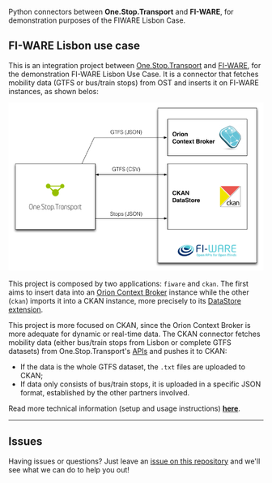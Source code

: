 Python connectors between **One.Stop.Transport** and **FI-WARE**, for demonstration purposes of the FIWARE Lisbon Case.

## FI-WARE Lisbon use case

This is an integration project between [One.Stop.Transport](https://ost.pt) and [FI-WARE](http://fi-ware.org), for the demonstration FI-WARE Lisbon Use Case. It is a connector that fetches mobility data (GTFS or bus/train stops) from OST and inserts it on FI-WARE instances, as shown belos: 

![Project structure representation](structure.png)

This project is composed by two applications: `fiware` and `ckan`. The first aims to insert data into an [Orion Context Broker](http://catalogue.fi-ware.org/enablers/configuration-manager-orion-context-broker) instance while the other (`ckan`) imports it into a CKAN instance, more precisely to its [DataStore extension](http://docs.ckan.org/en/latest/maintaining/datastore.html).

This project is more focused on CKAN, since the Orion Context Broker is more adequate for dynamic or real-time data. The CKAN connector fetches mobility data (either bus/train stops from Lisbon or complete GTFS datasets) from One.Stop.Transport's [APIs](https://developer.ost.pt/api-explorer/) and pushes it to CKAN:

  - If the data is the whole GTFS dataset, the `.txt` files are uploaded to CKAN;
  - If data only consists of bus/train stops, it is uploaded in a specific JSON format, established by the other partners involved.

Read more technical information (setup and usage instructions) **[here](fiware_lisbon/README.md)**.

---

## Issues

Having issues or questions? Just leave an [issue on this repository](https://github.com/OneStopTransport/Orion-Context-Broker-Exporter/issues) and we'll see what we can do to help you out!

